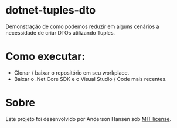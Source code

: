 # dotnet-tuples-dto
Demonstração de como podemos reduzir em alguns cenários a necessidade de criar DTOs utilizando Tuples.

# Como executar:
- Clonar / baixar o repositório em seu workplace.
- Baixar o .Net Core SDK e o Visual Studio / Code mais recentes.

# Sobre
Este projeto foi desenvolvido por Anderson Hansen sob [MIT license](LICENSE).